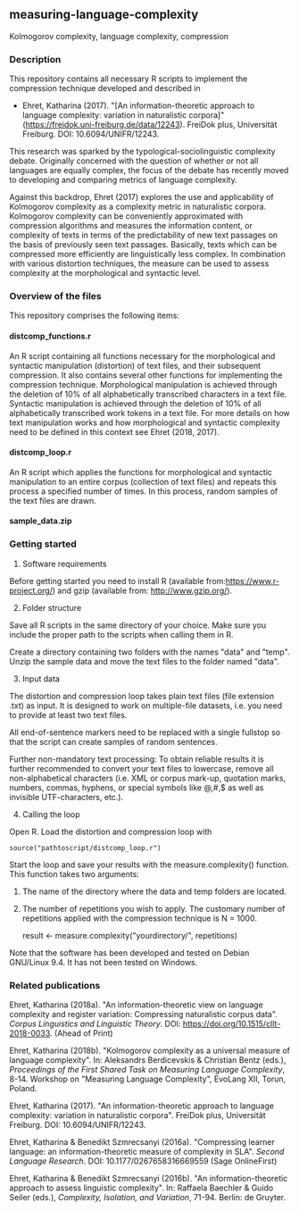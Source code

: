 ## measuring-language-complexity
Kolmogorov complexity, language complexity, compression

### Description

This repository contains all necessary R scripts to implement the compression technique developed and described in 

* Ehret, Katharina (2017).  "[An information-theoretic approach to language complexity: variation in naturalistic corpora]"(https://freidok.uni-freiburg.de/data/12243). FreiDok plus, Universität Freiburg. DOI: 10.6094/UNIFR/12243.

This research was sparked by the typological-sociolinguistic complexity debate. Originally concerned with the question of whether or not all languages are equally complex, the focus of the debate has recently moved to developing and comparing metrics of language complexity. 

Against this backdrop, Ehret (2017) explores the use and applicability of Kolmogorov complexity as a complexity metric in naturalistic corpora. Kolmogorov complexity can be conveniently approximated with compression algorithms and measures the information content, or complexity of texts in terms of the predictability of new text passages on the basis of previously seen text passages. Basically, texts which can be compressed more efficiently are linguistically less complex. In combination with various distortion techniques, the measure can be used to assess complexity at the morphological and syntactic level. 

### Overview of the files

This repository comprises the following items:

#### distcomp_functions.r

An R script containing all functions necessary for the morphological and syntactic manipulation (distortion) of text files, and their subsequent compression. It also contains several other functions for implementing the compression technique. Morphological manipulation is achieved through the deletion of 10% of all alphabetically transcribed characters in a text file. Syntactic manipulation is achieved through the deletion of 10% of all alphabetically transcribed work tokens in a text file. For more details on how text manipulation works and how morphological and syntactic complexity need to be defined in this context see Ehret (2018, 2017).
  
#### distcomp_loop.r
 
An R script which applies the functions for morphological and syntactic manipulation to an entire corpus (collection of text files) and repeats this process a specified number of times. In this process, random samples of the text files are drawn.

#### sample_data.zip
  


### Getting started

1. Software requirements

Before getting started you need to install R (available from:https://www.r-project.org/) and gzip (available from: http://www.gzip.org/).

2. Folder structure

Save all R scripts in the same directory of your choice. Make sure you include the proper path to the scripts when calling them in R. 

Create a directory containing two folders with the names "data" and "temp". Unzip the sample data and move the text files to the folder named "data".


3. Input data

The distortion and compression loop takes plain text files (file extension
.txt) as input. It is designed to work on multiple-file datasets, i.e. you need
to provide at least two text files.

All end-of-sentence markers need to be replaced with a single fullstop so that the script can create samples of random sentences.

Further non-mandatory text processing: To obtain reliable results it is further recommended to convert your text files to lowercase, remove all non-alphabetical characters (i.e. XML or corpus mark-up, quotation marks, numbers, commas, hyphens, or special symbols like @,#,$ as well as invisible UTF-characters, etc.). 


4. Calling the loop

Open R. Load the distortion and compression loop with 

    source("pathtoscript/distcomp_loop.r")

Start the loop and save your results with the measure.complexity() function.
This function takes two arguments:
1. The name of the directory where the data and temp folders are located.
2. The number of repetitions you wish to apply. The customary number of repetitions applied with the compression technique is N = 1000.

    result <- measure.complexity("yourdirectory/", repetitions)


Note that the software has been developed and tested on Debian GNU/Linux 9.4. It has not been tested on Windows.


### Related publications

Ehret, Katharina (2018a). "An information-theoretic view on language complexity and register variation: Compressing naturalistic corpus data".  *Corpus Linguistics and Linguistic Theory*.  DOI: https://doi.org/10.1515/cllt-2018-0033. (Ahead of Print)

Ehret, Katharina (2018b). "Kolmogorov complexity as a universal measure of language complexity". In: Aleksandrs Berdicevskis & Christian Bentz  (eds.), *Proceedings of the First Shared Task on Measuring Language Complexity*, 8-14. Workshop on "Measuring Language Complexity", EvoLang XII, Torun, Poland.

Ehret, Katharina (2017).  "An information-theoretic approach to language complexity: variation in naturalistic corpora". FreiDok plus, Universität Freiburg. DOI: 10.6094/UNIFR/12243.

Ehret, Katharina & Benedikt Szmrecsanyi (2016a). "Compressing learner language: an information-theoretic measure of complexity in SLA".  *Second Language Research*.  DOI: 10.1177/0267658316669559  (Sage OnlineFirst)

Ehret, Katharina & Benedikt Szmrecsanyi (2016b). "An information-theoretic approach to assess linguistic complexity". In: Raffaela Baechler & Guido Seiler (eds.), *Complexity, Isolation, and Variation*, 71-94. Berlin: de Gruyter. 
